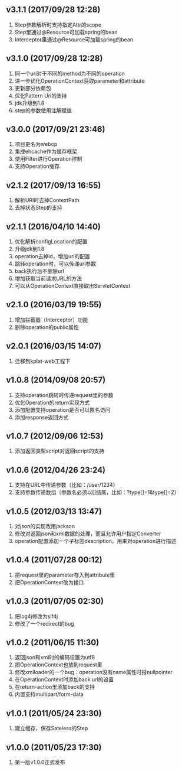 v3.1.1 (2017/09/28 12:28)
--------------------------------------------------------------------
1. Step参数解析时支持指定Attr的scope
2. Step里通过@Resource可加载spring的bean
3. Interceptor里通过@Resource可加载spring的bean

v3.1.0 (2017/09/28 12:28)
--------------------------------------------------------------------
1. 同一个uri对于不同的method为不同的operation
2. 进一步优化OperationContext获取parameter和attribute
3. 更新部分依赖包
4. 优化Pattern Uri的支持
5. jdk升级到1.8
6. step的参数使用注解赋值

v3.0.0 (2017/09/21 23:46)
--------------------------------------------------------------------
1. 项目更名为webop
2. 集成ehcache作为缓存框架
3. 使用Filter进行Operation控制
4. 支持Operation缓存

v2.1.2 (2017/09/13 16:55)
--------------------------------------------------------------------
1. 解析URI时去掉ContextPath
2. 去掉状态Step的支持

v2.1.1 (2016/04/10 14:40)
--------------------------------------------------------------------
1. 优化解析configLocation的配置
2. 升级jdk到1.8
3. operation去掉id，增加uri的配置
4. 跳转operation时，可以传递url参数
5. back执行后不删除url
6. 增加获取当前请求URL的方法
7. 可以从OperationContext直接取出ServletContext

v2.1.0 (2016/03/19 19:55)
--------------------------------------------------------------------
1. 增加拦截器（Interceptor）功能
2. 删除operation的public属性

v2.0.1 (2016/03/15 14:07)
--------------------------------------------------------------------
1. 迁移到kplat-web工程下

v1.0.8 (2014/09/08 20:57)
--------------------------------------------------------------------
1. 支持operation跳转时传递request里的参数
2. 优化Operation的return实现方式
3. 添加配置支持operation是否可以匿名访问
4. 添加response返回方式

v1.0.7 (2012/09/06 12:53)
--------------------------------------------------------------------
1. 添加返回类型script对返回script的支持

v1.0.6 (2012/04/26 23:24)
--------------------------------------------------------------------
1. 支持在URL中传递参数（比如：/user/1234）
2. 支持参数传递数组（参数名必须以[]结尾，比如：?type[]=1&type[]=2）

v1.0.5 (2012/03/13 13:47)
--------------------------------------------------------------------
1. 对json的实现改用jackson
2. 修改对返回json和xml数据的处理，而且允许用户指定Converter
3. operation配置添加一个子标签description，用来对operation进行描述

v1.0.4 (2011/07/28 00:12)
--------------------------------------------------------------------
1. 把request里的parameter存入到attribute里
2. 把OperationContext改为接口

v1.0.3 (2011/07/05 02:30)
--------------------------------------------------------------------
1. 把log4j修改为slf4j
2. 修改了一个redirect的bug

v1.0.2 (2011/06/15 11:30)
--------------------------------------------------------------------
1. 返回json和xml时的编码设置为utf8
2. 把OperationContext也放到request里
3. 修改xmlloader的一个bug：operation没有name属性时报nullpointer
4. 在OperationContext时添加back url的设置
5. 在return-action里添加back的支持
6. 内置支持multipart/form-data

v1.0.1 (2011/05/24 23:30)
--------------------------------------------------------------------
1. 建立缓存，保存Sateless的Step

v1.0.0 (2011/05/23 17:30)
--------------------------------------------------------------------
1. 第一版v1.0.0正式发布